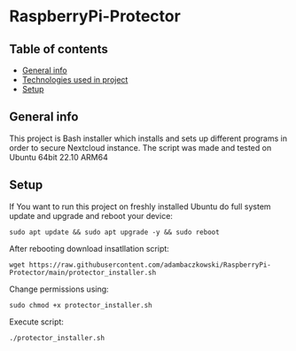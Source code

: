 # RaspberryPi-Protector
## Table of contents
* [General info](#general-info)
* [Technologies used in project](#technologies)
* [Setup](#setup)

## General info
This project is Bash installer which installs and sets up different programs in order to secure Nextcloud instance. The script was made and tested on Ubuntu 64bit 22.10 ARM64
	
## Setup
If You want to run this project on freshly installed Ubuntu do full system update and upgrade and reboot your device:
```
sudo apt update && sudo apt upgrade -y && sudo reboot
```
After rebooting download insatllation script:
```
wget https://raw.githubusercontent.com/adambaczkowski/RaspberryPi-Protector/main/protector_installer.sh
```
Change permissions using:
```
sudo chmod +x protector_installer.sh
```
Execute script:
```
./protector_installer.sh
```


